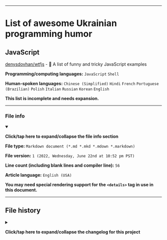 
***

# List of awesome Ukrainian programming humor

## JavaScript

[denysdovhan/wtfjs](https://github.com/denysdovhan/wtfjs) - :zany_face: A list of funny and tricky JavaScript examples 

**Programming/computing languages:** `JavaScript` `Shell`

**Human-spoken languages:** `Chinese (Simplified)` `Hindi` `French` `Portuguese (Brazilian)` `Polish` `Italian` `Russian` `Korean` `English`

**This list is incomplete and needs expansion.**

***

### File info

<details open><summary><p lang="en"><b>Click/tap here to expand/collapse the file info section</b></p></summary>

**File type:** `Markdown document (*.md *.mkd *.mdown *.markdown)`

**File version:** `1 (2022, Wednesday, June 22nd at 10:52 pm PST)`

**Line count (including blank lines and compiler line):** `56`

**Article language:** `English (USA)`

**You may need special rendering support for the `<details>` tag in use in this document.**

</details>

***

## File history

<details><summary><p lang="en"><b>Click/tap here to expand/collapse the changelog for this project</b></p></summary>

<details><summary><p lang="en"><b>Version 1 (2022, Wednesday, June 22nd at 10:52 pm PST)</b></p></summary>

**This version was made by:** [`@seanpm2001`](https://github.com/seanpm2001/)

> Changes:

- [x] Started the file
- [x] Added the title section
- [x] Added the main list
- [x] Added the file info section
- [x] Added the file history section
- [ ] No other changes in version 1

</details>

***

